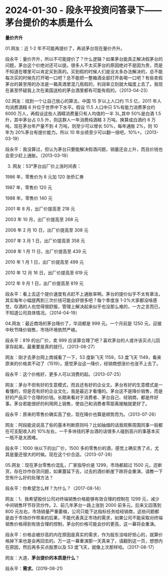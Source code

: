 # 2024-01-30 - 段永平投资问答录下——茅台提价的本质是什么

**量价齐升**

01.网友：近 1-2 年不可能再提价了，再说茅台现在量价齐升。

段永平：量价齐升，所以不可能提价了？什么逻辑？如果茅台能真正解决假茅台的问题，茅台这个价绝对还可以提。很多人不太买茅台的原因绝对不是因为贵，而是不知道在哪里可以肯定买到真的。买到假的时候人们是没太多办法解决的，总不能每次买的时候先打开喝一口吧？总不能把一整箱酒全部打开各喝一口吧？有些卖假茅台的甚至用的办法是一箱真酒里混几瓶假的，利润率立刻就大幅度上去了。我现在甚至怀疑我上次在美国送检的茅台酒里都有可能有假的。（2013-04-23）

02.网友：找到一个让自己放心的算法，中国 15 岁以上人口约 11.5 亿，2011 年人均消费酒精 6 升位于世界中下水平。假设 11.5 人口中只 5%有能力消费茅台约6000 万人，再假设这些人酒精消费量只有人均值的一半 3L,其中 50%是白酒 1.5升，其中茅台占 0.5 升，则这群人一年消费纯酒精 3 万吨，换算成白酒约 6 万吨，现在茅台年产量不到 4 万吨，则至少可以增长 50%，每年通胀 2%，则 10 年为 20%茅台有提价能力。所以 10 年业绩至少可以翻一倍吧，10%+。（2013-03-19）

段永平：我没算过，但认为茅台只要能解决假酒问题，销量还会上升，而且价钱也会至少赶上通胀。（2013-03-19）

03. 网友：53°茅台出厂价上涨时间表：

1986 年，零售价为 8 元加 120 张侨汇券

1987 年，零售价 120 元

1988 年，零售价 140 元

2001 年 8 月，出厂价提高至 218 元

2003 年 10 月，出厂价提高至 268 元

2006 年 2 月 10 日，出厂价提高至 308 元

2007 年 3 月 1 日，出厂价提高至 358 元

2008 年 1 月 11 日，出厂价提高至 439 元

2010 年 1 月 1 日，出厂价提高至 499 元

2010 年 12 月 16 日，出厂价提高至 619 元

2012 年 9 月 1 日，出厂价提高至 819 元

段永平：看上去这个提价速度有点赶不上通胀率啊。茅台的提价似乎不太有章法，其实每年小幅提两到三次价钱可能会好很多吧？每个季度涨 1-2%大家都没啥感觉，存酒的人也觉得很舒服，管理上解决起来似乎也没那么难的，一方之言而已，不知道公司具体情况。（2014-04-19）

04.网友：最近商场的茅台降价了，华润都是 999 元。一个月前是 1250 元，迎接中秋节降价销售，市场环境依然严峻。

段永平：819 的出厂价，卖 999 应该算合理了吧？喜欢茅台的人或许该买点儿回家存起来。最重要是真的就行。（2013-08-27）

网友：刚才去茅台网上商城看了一下，53 度新飞天 1159，53 度飞天 1149，看来原来的价格卖不动了（1519）。感觉茅台这一降价，经销商想涨价也涨不上去了。

段永平：这个价格好，更多人可以消费的起。（2013-07-25）

网友：茅台不但有好的生意模式，而且还有好的企业文。茅台有好的生意模式是一看懂的，但是否有好的企业文化，我是最近才看懂的。茅台这不是降价销售，而是好的产品买个合理的价钱。长期来看对于消费者、茅台自己、经销商，都是件好事。茅台若能很好的利用网上销售，使自己和消费者零距离接触就更好了。

段永平：原来的零售价确实高了些，现在降价也算是顺势而为。（2013-07-26）

网友：阿段能说说高了些的基本判断原则吗？比如抽烟的话我观察周围同事一般都在可支配收入的 10%左右，一千多块钱的茅台酒的话很多人碰到高兴的事基本买一瓶不是太困难。

段永平：1000 块以下的出厂价，1500 多的零售价的酒，感觉上确实贵了点，尤其是量还很大的时候。现在这个价合适。（2013-07-26）

05.网友：现在茅台零售价混乱，厂家指导价是 1299，市场都超过 1500 元，还断货，存在炒作存货问题，如果蔓延下去，过去的酒价断崖下跌将会重演，请教一下您有什么好的处理方法？

段永平：你希望怎么样？为什么？（2017-08-14）

网友：1、我希望股份公司对终端销售价格能够有效合理的控制在 1299 元，减少中间销售环节存货炒作。2、前几年茅台一路上涨到 2000 前多元，后来又回落到800 元左右，市场销量严重萎缩，公司只能下达指标任务给经销商，这些问题都是由于市场炒作带来的后果，不能代表真正市场的需求，如果公司不能采取对终端销售价格得到有效合理的控制，茅台的价格可能会炒的更高，这一幕将会重演。

段永平：价格会被炒高的内在原因是真实的需求，作为股东没啥好担心的，就算价格掉下来也是会再回去的。万一这一幕重演那一天真来了，请翻到这一页，想想内在原因，然后再多买点股票以及 53 度飞天，就像上次那样哈。（2017-08-17）

网友：大道，**茅台提价的本质是什么**？

段永平：**需求**。(2019-08-21)